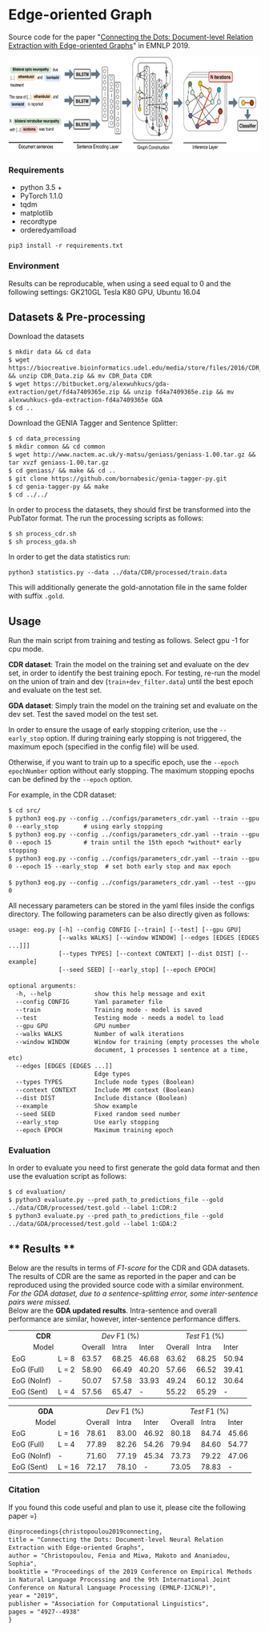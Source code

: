 # Edge-oriented Graph
Source code for the paper "[Connecting the Dots: Document-level Relation Extraction with Edge-oriented Graphs](https://www.aclweb.org/anthology/D19-1498.pdf)" in EMNLP 2019.

<p align="center">
  <img src="./network.svg" height="190">
</p>

### Requirements
- python 3.5 +
- PyTorch 1.1.0
- tqdm
- matplotlib
- recordtype
- orderedyamlload

```
pip3 install -r requirements.txt
```

### Environment
Results can be reproducable, when using a seed equal to 0 and the following settings: GK210GL Tesla K80 GPU, Ubuntu 16.04


## Datasets & Pre-processing
Download the datasets
```
$ mkdir data && cd data
$ wget https://biocreative.bioinformatics.udel.edu/media/store/files/2016/CDR_Data.zip && unzip CDR_Data.zip && mv CDR_Data CDR
$ wget https://bitbucket.org/alexwuhkucs/gda-extraction/get/fd4a7409365e.zip && unzip fd4a7409365e.zip && mv alexwuhkucs-gda-extraction-fd4a7409365e GDA
$ cd ..
```

Download the GENIA Tagger and Sentence Splitter:
```
$ cd data_processing
$ mkdir common && cd common
$ wget http://www.nactem.ac.uk/y-matsu/geniass/geniass-1.00.tar.gz && tar xvzf geniass-1.00.tar.gz
$ cd geniass/ && make && cd ..
$ git clone https://github.com/bornabesic/genia-tagger-py.git
$ cd genia-tagger-py && make
$ cd ../../
```

In order to process the datasets, they should first be transformed into the PubTator format. The run the processing scripts as follows:
```
$ sh process_cdr.sh
$ sh process_gda.sh
```

In order to get the data statistics run:
```
python3 statistics.py --data ../data/CDR/processed/train.data
```
This will additionally generate the gold-annotation file in the same folder with suffix `.gold`.


## Usage
Run the main script from training and testing as follows. Select gpu -1 for cpu mode.  

**CDR dataset**: Train the model on the training set and evaluate on the dev set, in order to identify the best training epoch.
For testing, re-run the model on the union of train and dev (`train+dev_filter.data`) until the best epoch and evaluate on the test set.

**GDA dataset**: Simply train the model on the training set and evaluate on the dev set. Test the saved model on the test set.

In order to ensure the usage of early stopping criterion, use the `--early_stop` option.
If during training early stopping is not triggered, the maximum epoch (specified in the config file) will be used.

Otherwise, if you want to train up to a specific epoch, use the `--epoch epochNumber` option without early stopping.
The maximum stopping epochs can be defined by the `--epoch` option.

For example, in the CDR dataset:
```
$ cd src/
$ python3 eog.py --config ../configs/parameters_cdr.yaml --train --gpu 0 --early_stop       # using early stopping
$ python3 eog.py --config ../configs/parameters_cdr.yaml --train --gpu 0 --epoch 15         # train until the 15th epoch *without* early stopping
$ python3 eog.py --config ../configs/parameters_cdr.yaml --train --gpu 0 --epoch 15 --early_stop  # set both early stop and max epoch

$ python3 eog.py --config ../configs/parameters_cdr.yaml --test --gpu 0
```

All necessary parameters can be stored in the yaml files inside the configs directory.
The following parameters can be also directly given as follows:
```
usage: eog.py [-h] --config CONFIG [--train] [--test] [--gpu GPU]
              [--walks WALKS] [--window WINDOW] [--edges [EDGES [EDGES ...]]]
              [--types TYPES] [--context CONTEXT] [--dist DIST] [--example]
              [--seed SEED] [--early_stop] [--epoch EPOCH]

optional arguments:
  -h, --help            show this help message and exit
  --config CONFIG       Yaml parameter file
  --train               Training mode - model is saved
  --test                Testing mode - needs a model to load
  --gpu GPU             GPU number
  --walks WALKS         Number of walk iterations
  --window WINDOW       Window for training (empty processes the whole
                        document, 1 processes 1 sentence at a time, etc)
  --edges [EDGES [EDGES ...]]
                        Edge types
  --types TYPES         Include node types (Boolean)
  --context CONTEXT     Include MM context (Boolean)
  --dist DIST           Include distance (Boolean)
  --example             Show example
  --seed SEED           Fixed random seed number
  --early_stop          Use early stopping
  --epoch EPOCH         Maximum training epoch
```

### Evaluation
In order to evaluate you need to first generate the gold data format and then use the evaluation script as follows:
```
$ cd evaluation/
$ python3 evaluate.py --pred path_to_predictions_file --gold ../data/CDR/processed/test.gold --label 1:CDR:2
$ python3 evaluate.py --pred path_to_predictions_file --gold ../data/GDA/processed/test.gold --label 1:GDA:2
```

##  ** Results **
Below are the results in terms of *F1-score* for the CDR and GDA datasets.  
The results of CDR are the same as reported in the paper and can be reproduced using the provided source code with a similar environment.  
*For the GDA dataset, due to a sentence-splitting error, some inter-sentence pairs were missed.*  
Below are the **GDA updated results**. Intra-sentence and overall performance are similar, however, inter-sentence performance differs.

<table>
<tr>
    <td colspan="2"> <center><b>CDR</b></center> </td>
    <td colspan="3"><center><i>Dev</i> F1 (%)</center></td>
    <td colspan="3"><center><i>Test</i> F1 (%)</center></td>
  </tr>
  <tr>
    <td colspan="2"><center>Model</center></td>
    <td>Overall</td>
    <td>Intra</td>
    <td>Inter</td>
    <td>Overall</td>
    <td>Intra</td>
    <td>Inter</td>
  </tr>
  <tr>
	 <td>EoG</td>  <td>L = 8</td> <td>63.57</td> 	<td>68.25</td> 	<td>46.68</td>
				  <td>63.62</td> 	<td>68.25</td> 	<td>50.94</td> 
   </tr>
    <tr>
	 <td>EoG (Full) </td> <td>L = 2</td> <td>58.90</td> 	<td>66.49</td> 	<td>40.20</td>
				          <td>57.66</td> 	<td>66.52</td> 	<td>39.41</td> 
   </tr>
    <tr>
	 <td>EoG (NoInf)</td> <td>-</td> <td>50.07 </td> 	<td> 57.58</td> 	<td> 33.93</td>
				          <td> 49.24</td> 	<td> 60.12</td> 	<td>30.64 </td> 
   </tr>
    <tr>
	 <td>EoG (Sent) </td> <td>L = 4</td> <td> 57.56</td> 	<td> 65.47</td> 	<td>- </td>
				          <td> 55.22</td> 	<td> 65.29</td> 	<td>- </td>  
   </tr>
</table>  


<table>
<tr>
    <td colspan="2"> <center><b>GDA</b></center> </td>
    <td colspan="3"><center><i>Dev</i> F1 (%)</center></td>
    <td colspan="3"><center><i>Test</i> F1 (%)</center></td>
  </tr>
  <tr>
    <td colspan="2"><center>Model</center></td>
    <td>Overall</td>
    <td>Intra</td>
    <td>Inter</td>
    <td>Overall</td>
    <td>Intra</td>
    <td>Inter</td>
  </tr>
  <tr>
	 <td>EoG</td>  <td>L = 16</td>   
                  <td> 78.61</td> 	<td> 83.00</td> 	<td>46.92 </td>
				  <td> 80.18</td> 	<td>84.74 </td> 	<td> 45.66</td> 
   </tr>
    <tr>
	 <td>EoG (Full) </td>  <td>L = 4</td>
                    <td> 77.89</td> 	<td> 82.26</td> 	<td>54.26 </td>
				    <td> 79.94</td> 	<td>84.60 </td> 	<td>54.77 </td> 
   </tr>
    <tr>
	 <td>EoG (NoInf) </td>  <td> - </td>
                     <td> 71.60 </td> <td>  77.19</td> 	<td>  45.34</td>
				     <td> 73.73</td>  <td> 79.22 </td> 	<td> 47.06 </td> 
   </tr>
    <tr>
	 <td>EoG (Sent) </td> <td> L = 16 </td>
                    <td> 72.17 </td> <td>78.10  </td> <td>- </td>
				    <td> 73.05 </td> <td>78.83 </td> <td>- </td>  
   </tr>
</table>


### Citation
If you found this code useful and plan to use it, please cite the following paper =)
```
@inproceedings{christopoulou2019connecting,  
title = "Connecting the Dots: Document-level Neural Relation Extraction with Edge-oriented Graphs",  
author = "Christopoulou, Fenia and Miwa, Makoto and Ananiadou, Sophia",  
booktitle = "Proceedings of the 2019 Conference on Empirical Methods in Natural Language Processing and the 9th International Joint Conference on Natural Language Processing (EMNLP-IJCNLP)",  
year = "2019",  
publisher = "Association for Computational Linguistics",  
pages = "4927--4938"  
}  
```
